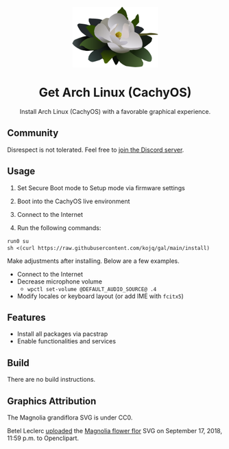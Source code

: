 <div align=center>
  <img src=LOGO.svg height=140/>

  # Get Arch Linux (CachyOS)

  Install Arch Linux (CachyOS) with a favorable graphical experience.
</div>

## Community

Disrespect is not tolerated. Feel free to [join the Discord server](https://discord.com/invite/C6NdvU5bzN).

## Usage

1. Set Secure Boot mode to Setup mode via firmware settings

1. Boot into the CachyOS live environment

1. Connect to the Internet

1. Run the following commands:
```ShellSession
run0 su
sh <(curl https://raw.githubusercontent.com/kojq/gal/main/install)
```

Make adjustments after installing. Below are a few examples.

- Connect to the Internet
- Decrease microphone volume
  - `wpctl set-volume @DEFAULT_AUDIO_SOURCE@ .4`
- Modify locales or keyboard layout (or add IME with `fcitx5`)

## Features

- Install all packages via pacstrap
- Enable functionalities and services

## Build

There are no build instructions.

## Graphics Attribution

The Magnolia grandiflora SVG is under CC0.

Betel Leclerc [uploaded](https://openclipart.org/download/306895/1537228771.svg) the [Magnolia flower flor](https://openclipart.org/detail/306895/magnolia-flower-flor) SVG on September 17, 2018, 11:59 p.m. to Openclipart.
